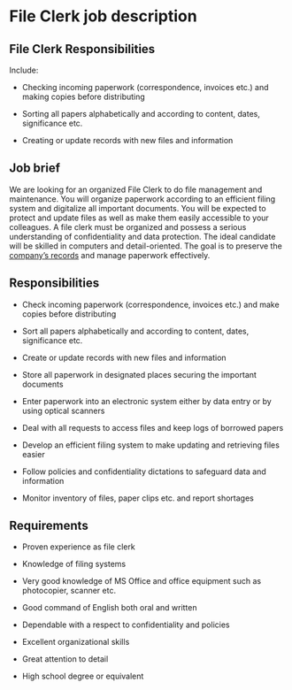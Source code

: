 # File Clerk job description


## File Clerk Responsibilities

Include:

* Checking incoming paperwork (correspondence, invoices etc.) and making copies before distributing

* Sorting all papers alphabetically and according to content, dates, significance etc.

* Creating or update records with new files and information


## Job brief

We are looking for an organized File Clerk to do file management and maintenance. You will organize paperwork according to an efficient filing system and digitalize all important documents. You will be expected to protect and update files as well as make them easily accessible to your colleagues.
A file clerk must be organized and possess a serious understanding of confidentiality and data protection. The ideal candidate will be skilled in computers and detail-oriented.
The goal is to preserve the <a href="https://resources.workable.com/record-retention-policy">company’s records</a> and manage paperwork effectively.


## Responsibilities

* Check incoming paperwork (correspondence, invoices etc.) and make copies before distributing

* Sort all papers alphabetically and according to content, dates, significance etc.

* Create or update records with new files and information

* Store all paperwork in designated places securing the important documents

* Enter paperwork into an electronic system either by data entry or by using optical scanners

* Deal with all requests to access files and keep logs of borrowed papers

* Develop an efficient filing system to make updating and retrieving files easier

* Follow policies and confidentiality dictations to safeguard data and information

* Monitor inventory of files, paper clips etc. and report shortages


## Requirements

* Proven experience as file clerk

* Knowledge of filing systems

* Very good knowledge of MS Office and office equipment such as photocopier, scanner etc.

* Good command of English both oral and written

* Dependable with a respect to confidentiality and policies

* Excellent organizational skills

* Great attention to detail

* High school degree or equivalent
